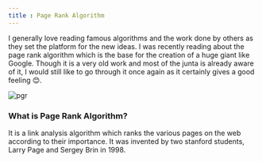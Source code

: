 ```yaml
---
title : Page Rank Algorithm
---
```


I generally love reading famous algorithms and the work done by others as they set the platform for the new ideas. I was recently reading about the page rank algorithm which is the base for the creation of a huge giant like Google. Though it is a very old work and most of the junta is already aware of it, I would still like to go through it once again as it certainly gives a good feeling 😊.

![pgr](https://studywarehouse.com/wp-content/uploads/2019/01/SEO-Metrics-Everything-you-should-know-about.jpg)

### What is Page Rank Algorithm?
It is a link analysis algorithm which ranks the various pages on the web according to their importance. It was invented by two stanford students, Larry Page and Sergey Brin in 1998.


